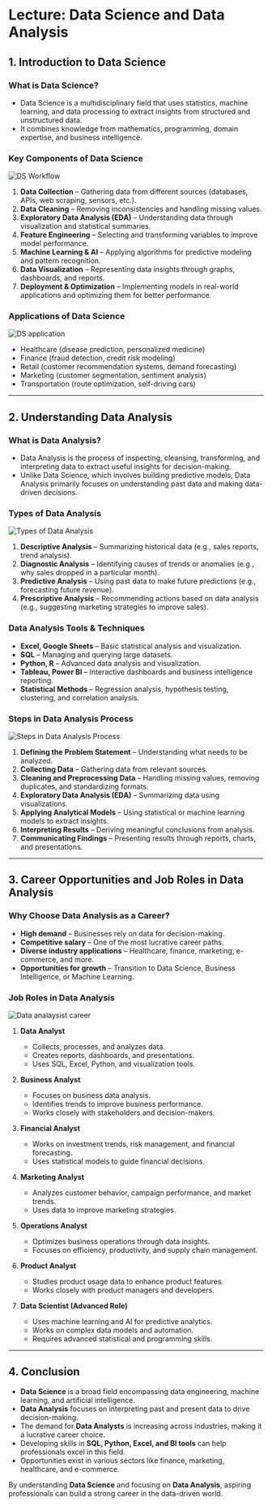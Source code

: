 # Lecture: Data Science and Data Analysis

## **1. Introduction to Data Science**
### **What is Data Science?**
- Data Science is a multidisciplinary field that uses statistics, machine learning, and data processing to extract insights from structured and unstructured data.
- It combines knowledge from mathematics, programming, domain expertise, and business intelligence.

### **Key Components of Data Science**
![DS Workflow](https://raw.githubusercontent.com/hkroniBD/DataScience/86ff36884a365fe735f1c21b11cc4569639fcbd4/assets/DS%20Workflow.svg?token=BENC4Q6JJHS5DC6JMWSIVKTH2EYPK)
1. **Data Collection** – Gathering data from different sources (databases, APIs, web scraping, sensors, etc.).
2. **Data Cleaning** – Removing inconsistencies and handling missing values.
3. **Exploratory Data Analysis (EDA)** – Understanding data through visualization and statistical summaries.
4. **Feature Engineering** – Selecting and transforming variables to improve model performance.
5. **Machine Learning & AI** – Applying algorithms for predictive modeling and pattern recognition.
6. **Data Visualization** – Representing data insights through graphs, dashboards, and reports.
7. **Deployment & Optimization** – Implementing models in real-world applications and optimizing them for better performance.

### **Applications of Data Science**
![DS application](https://raw.githubusercontent.com/hkroniBD/DataScience/86ff36884a365fe735f1c21b11cc4569639fcbd4/assets/application%20of%20ds.svg?token=BENC4Q5KWHJXQWLU6VYPHNDH2EYSY)
- Healthcare (disease prediction, personalized medicine)
- Finance (fraud detection, credit risk modeling)
- Retail (customer recommendation systems, demand forecasting)
- Marketing (customer segmentation, sentiment analysis)
- Transportation (route optimization, self-driving cars)

---

## **2. Understanding Data Analysis**
### **What is Data Analysis?**
- Data Analysis is the process of inspecting, cleansing, transforming, and interpreting data to extract useful insights for decision-making.
- Unlike Data Science, which involves building predictive models, Data Analysis primarily focuses on understanding past data and making data-driven decisions.

### **Types of Data Analysis**
![Types of Data Analysis](https://raw.githubusercontent.com/hkroniBD/DataScience/86ff36884a365fe735f1c21b11cc4569639fcbd4/assets/types%20of%20data%20analysis.svg?token=BENC4Q4UEZHLIP3RT2LISGLH2EYXU)
1. **Descriptive Analysis** – Summarizing historical data (e.g., sales reports, trend analysis).
2. **Diagnostic Analysis** – Identifying causes of trends or anomalies (e.g., why sales dropped in a particular month).
3. **Predictive Analysis** – Using past data to make future predictions (e.g., forecasting future revenue).
4. **Prescriptive Analysis** – Recommending actions based on data analysis (e.g., suggesting marketing strategies to improve sales).

### **Data Analysis Tools & Techniques**
- **Excel, Google Sheets** – Basic statistical analysis and visualization.
- **SQL** – Managing and querying large datasets.
- **Python, R** – Advanced data analysis and visualization.
- **Tableau, Power BI** – Interactive dashboards and business intelligence reporting.
- **Statistical Methods** – Regression analysis, hypothesis testing, clustering, and correlation analysis.

### **Steps in Data Analysis Process**
![Steps in Data Analysis Process](https://raw.githubusercontent.com/hkroniBD/DataScience/86ff36884a365fe735f1c21b11cc4569639fcbd4/assets/Data%20analysis%20process.svg?token=BENC4Q64LL2BOTUNCE4G2CTH2EYZ2)
1. **Defining the Problem Statement** – Understanding what needs to be analyzed.
2. **Collecting Data** – Gathering data from relevant sources.
3. **Cleaning and Preprocessing Data** – Handling missing values, removing duplicates, and standardizing formats.
4. **Exploratory Data Analysis (EDA)** – Summarizing data using visualizations.
5. **Applying Analytical Models** – Using statistical or machine learning models to extract insights.
6. **Interpreting Results** – Deriving meaningful conclusions from analysis.
7. **Communicating Findings** – Presenting results through reports, charts, and presentations.

---

## **3. Career Opportunities and Job Roles in Data Analysis**
### **Why Choose Data Analysis as a Career?**
- **High demand** – Businesses rely on data for decision-making.
- **Competitive salary** – One of the most lucrative career paths.
- **Diverse industry applications** – Healthcare, finance, marketing, e-commerce, and more.
- **Opportunities for growth** – Transition to Data Science, Business Intelligence, or Machine Learning.

### **Job Roles in Data Analysis**
![Data analaysist career](https://raw.githubusercontent.com/hkroniBD/DataScience/1b78c0c2e9602e4432a631379a329b00671cc0e7/assets/Data%20analist%20career.svg?token=BENC4Q4Z25QZD5KBKDPSEELH2EZCQ)
1. **Data Analyst**
   - Collects, processes, and analyzes data.
   - Creates reports, dashboards, and presentations.
   - Uses SQL, Excel, Python, and visualization tools.

2. **Business Analyst**
   - Focuses on business data analysis.
   - Identifies trends to improve business performance.
   - Works closely with stakeholders and decision-makers.

3. **Financial Analyst**
   - Works on investment trends, risk management, and financial forecasting.
   - Uses statistical models to guide financial decisions.

4. **Marketing Analyst**
   - Analyzes customer behavior, campaign performance, and market trends.
   - Uses data to improve marketing strategies.

5. **Operations Analyst**
   - Optimizes business operations through data insights.
   - Focuses on efficiency, productivity, and supply chain management.

6. **Product Analyst**
   - Studies product usage data to enhance product features.
   - Works closely with product managers and developers.

7. **Data Scientist (Advanced Role)**
   - Uses machine learning and AI for predictive analytics.
   - Works on complex data models and automation.
   - Requires advanced statistical and programming skills.

---

## **4. Conclusion**
- **Data Science** is a broad field encompassing data engineering, machine learning, and artificial intelligence.
- **Data Analysis** focuses on interpreting past and present data to drive decision-making.
- The demand for **Data Analysts** is increasing across industries, making it a lucrative career choice.
- Developing skills in **SQL, Python, Excel, and BI tools** can help professionals excel in this field.
- Opportunities exist in various sectors like finance, marketing, healthcare, and e-commerce.

By understanding **Data Science** and focusing on **Data Analysis**, aspiring professionals can build a strong career in the data-driven world.

